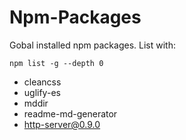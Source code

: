 # Npm-Packages
Gobal installed npm packages.
List with:

    npm list -g --depth 0

 - cleancss
 - uglify-es
 - mddir
 - readme-md-generator
 - http-server@0.9.0
